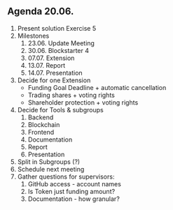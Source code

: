 ## Agenda 20.06.

1. Present solution Exercise 5
1. Milestones
    1. 23.06. Update Meeting
    1. 30.06. Blockstarter 4 
    1. 07.07. Extension
    1. 13.07. Report
    1. 14.07. Presentation
1. Decide for one Extension
    * Funding Goal Deadline + automatic cancellation
    * Trading shares + voting rights
    * Shareholder protection + voting rights
1. Decide for Tools & subgroups
    1. Backend
    1. Blockchain
    1. Frontend
    1. Documentation
    1. Report
    1. Presentation
1. Split in Subgroups (?)
1. Schedule next meeting
1. Gather questions for supervisors:
    1. GitHub access - account names
    1. Is Token just funding amount?
    1. Documentation - how granular?
